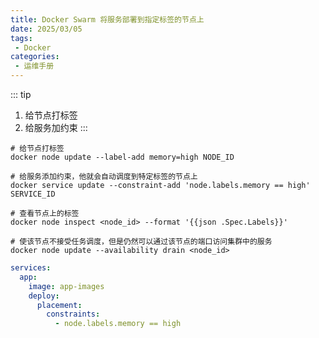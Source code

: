 ```yaml
---
title: Docker Swarm 将服务部署到指定标签的节点上
date: 2025/03/05
tags:
 - Docker
categories:
 - 运维手册
---
```


::: tip 
1. 给节点打标签
2. 给服务加约束
:::

```shell
# 给节点打标签
docker node update --label-add memory=high NODE_ID

# 给服务添加约束，他就会自动调度到特定标签的节点上
docker service update --constraint-add 'node.labels.memory == high' SERVICE_ID
```

```shell
# 查看节点上的标签
docker node inspect <node_id> --format '{{json .Spec.Labels}}'
```

```shell
# 使该节点不接受任务调度，但是仍然可以通过该节点的端口访问集群中的服务
docker node update --availability drain <node_id>
```

```yml
services:
  app:
    image: app-images
    deploy:
      placement:
        constraints:
          - node.labels.memory == high
```
